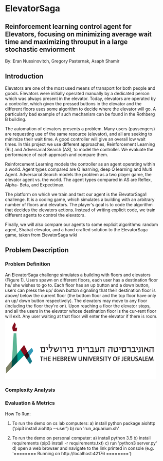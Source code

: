 # ElevatorSaga

## Reinforcement learning control agent for Elevators, focusing on minimizing average wait time and maximizing throuput in a large stochastic enviorment

By: Eran Nussinovitch, Gregory Pasternak, Asaph Shamir

## Introduction
Elevators are one of the most used means of transport for
both people and goods. Elevators were initially operated manually
by a dedicated person which was always present in the
elevator. Today, elevators are operated by a controller, which
given the pressed buttons in the elevator and the different
floors uses some algorithm to decide where the elevator will
go. A particularly bad example of such mechanism can be
found in the Rothberg B building.

The automation of elevators presents a problem. Many users
(passengers) are requesting use of the same resource (elevator),
and all are seeking to minimize their wait time. A good
controller will give an overall low wait times. In this project
we use different approaches, Reinforcement Learning (RL)
and Adversarial Search (AS), to model the controller. We
evaluate the performance of each approach and compare them.

Reinforcement Learning models the controller as an agent
operating within a world. Agent types compared are Q learning,
deep Q learning and Multi Agent. Adversarial Search
models the problem as a two player game, the elevator agent
vs. the world. The agent types compared in AS are Reflex, Alpha-
Beta, and Expectimax.

The platform on which we train and test our agent is the
ElevatorSaga1 challenge. It is a coding game, which simulates
a building with an arbitrary number of floors and elevators.
The player's goal is to code the algorithm that decides the elevators
actions. Instead of writing explicit code, we train different
agents to control the elevators.

Finally, we will also compare our agents to some explicit
algorithms: random agent, Shabat elevator, and a hand crafted
solution to the ElevatorSaga game, taken from ElevatorSaga
wiki

## Problem Description
### Problem Definition
An ElevatorSaga challenge simulates a building with floors and elevators (Figure 1). Users spawn on different floors, each user has a destination floor he/ she wishes to go to. Each floor has an up button and a down button, users can press the up/ down button signaling that their destination floor is above/ below the current floor (the bottom floor and the top floor have only an up/ down button respectively). The elevators may move to any floor (including the floor they're on). Upon reaching a floor the elevator stops, and all the users in the elevator whose destination floor is the cur-rent floor will exit. Any user waiting at that floor will enter the elevator if there is room. 
![](https://github.com/ednussi/3deception/blob/master/display/figure1.PNG)
### Complexity Analysis
### Evaluation & Metrics

How To Run:

1. To run the demo on cs lab computers:
	a) install python package aiohttp ('pip3 install aiohttp --user')
	b) run 'run_aquarium.sh'

2. To run the demo on personal computer:
	a) install python 3.5
	b) install requirements (pip3 install -r requirements.txt)
	c) run 'python3 server.py'
	d) open a web browser and navigate to the link printed in console (e.g. '======== Running on http://localhost:42176 ========')

